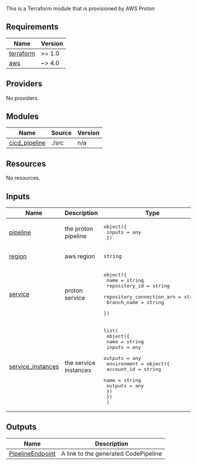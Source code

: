 This is a Terraform module that is provisioned by AWS Proton

<!-- BEGINNING OF PRE-COMMIT-TERRAFORM DOCS HOOK -->
## Requirements

| Name | Version |
|------|---------|
| <a name="requirement_terraform"></a> [terraform](#requirement\_terraform) | >= 1.0 |
| <a name="requirement_aws"></a> [aws](#requirement\_aws) | ~> 4.0 |

## Providers

No providers.

## Modules

| Name | Source | Version |
|------|--------|---------|
| <a name="module_cicd_pipeline"></a> [cicd\_pipeline](#module\_cicd\_pipeline) | ./src | n/a |

## Resources

No resources.

## Inputs

| Name | Description | Type | Default | Required |
|------|-------------|------|---------|:--------:|
| <a name="input_pipeline"></a> [pipeline](#input\_pipeline) | the proton pipeline | <pre>object({<br>    inputs = any<br>  })</pre> | n/a | yes |
| <a name="input_region"></a> [region](#input\_region) | aws region | `string` | `"us-east-1"` | no |
| <a name="input_service"></a> [service](#input\_service) | proton service | <pre>object({<br>    name                      = string<br>    repository_id             = string<br>    repository_connection_arn = string<br>    branch_name               = string<br>  })</pre> | n/a | yes |
| <a name="input_service_instances"></a> [service\_instances](#input\_service\_instances) | the service instances | <pre>list(<br>    object({<br>      name    = string<br>      inputs  = any<br>      outputs = any<br>      environment = object({<br>        account_id = string<br>        name       = string<br>        outputs    = any<br>      })<br>    })<br>  )</pre> | n/a | yes |

## Outputs

| Name | Description |
|------|-------------|
| <a name="output_PipelineEndpoint"></a> [PipelineEndpoint](#output\_PipelineEndpoint) | A link to the generated CodePipeline |
<!-- END OF PRE-COMMIT-TERRAFORM DOCS HOOK -->
